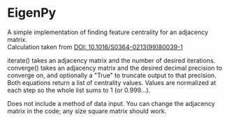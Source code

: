 # EigenPy
A simple implementation of finding feature centrality for an adjacency matrix.  
Calculation taken from [DOI: 10.1016/S0364-0213(99)80039-1](https://doi.org/10.1016/S0364-0213(99)80039-1)

iterate() takes an adjacency matrix and the number of desired iterations.  
converge() takes an adjacency matrix and the desired decimal precision to converge on, and optionally a "True" to truncate output to that precision.  
Both equations return a list of centrality values. Values are normalized at each step so the whole list sums to 1 (or 0.999...).

Does not include a method of data input. You can change the adjacency matrix in the code; any size square matrix should work.
